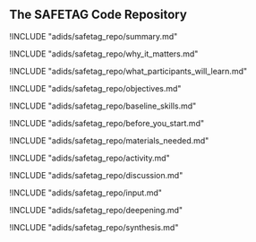 
##  The SAFETAG Code Repository

!INCLUDE "adids/safetag_repo/summary.md"

<!-- Why The Topic Matters -->

!INCLUDE "adids/safetag_repo/why_it_matters.md"

<!--  What Participants Will Learn -->

!INCLUDE "adids/safetag_repo/what_participants_will_learn.md"

<!-- Objectives {.sidebar} -->

!INCLUDE "adids/safetag_repo/objectives.md"

<!-- Baseline Skills -->

!INCLUDE "adids/safetag_repo/baseline_skills.md"

<!-- Before you Start -->

!INCLUDE "adids/safetag_repo/before_you_start.md"

<!-- Materials Needed -->

!INCLUDE "adids/safetag_repo/materials_needed.md"

<!--Activity {.activity} -->

!INCLUDE "adids/safetag_repo/activity.md"

<!--Discussion -->

!INCLUDE "adids/safetag_repo/discussion.md"

<!-- Input -->

!INCLUDE "adids/safetag_repo/input.md"

<!-- Deepening -->

!INCLUDE "adids/safetag_repo/deepening.md"

<!--Synthesis {.synthesis} -->

!INCLUDE "adids/safetag_repo/synthesis.md"
